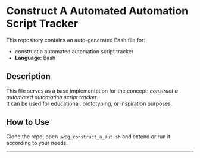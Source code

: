 # Construct A Automated Automation Script Tracker

This repository contains an auto-generated Bash file for:

- construct a automated automation script tracker
- **Language**: Bash

## Description

This file serves as a base implementation for the concept: *construct a automated automation script tracker*.  
It can be used for educational, prototyping, or inspiration purposes.

## How to Use

Clone the repo, open `uw8g_construct_a_aut.sh` and extend or run it according to your needs.

---


